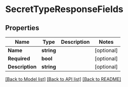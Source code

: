 # SecretTypeResponseFields

## Properties

Name | Type | Description | Notes
------------ | ------------- | ------------- | -------------
**Name** | **string** |  | [optional] 
**Required** | **bool** |  | [optional] 
**Description** | **string** |  | [optional] 

[[Back to Model list]](../README.md#documentation-for-models) [[Back to API list]](../README.md#documentation-for-api-endpoints) [[Back to README]](../README.md)


